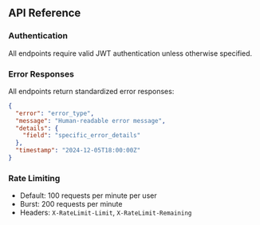 ## API Reference

### Authentication

All endpoints require valid JWT authentication unless otherwise specified.

### Error Responses

All endpoints return standardized error responses:

```json
{
  "error": "error_type",
  "message": "Human-readable error message",
  "details": {
    "field": "specific_error_details"
  },
  "timestamp": "2024-12-05T18:00:00Z"
}
```

### Rate Limiting

- Default: 100 requests per minute per user
- Burst: 200 requests per minute
- Headers: `X-RateLimit-Limit`, `X-RateLimit-Remaining`
